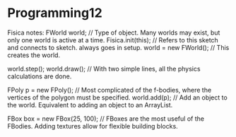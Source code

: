 # Programming12

Fisica notes:
  FWorld world; // Type of object. Many worlds may exist, but only one world is active at a time.
  Fisica.init(this); // Refers to this sketch and connects to sketch. always goes in setup.
  world = new FWorld(); // This creates the world.
  
  world.step();
  world.draw(); // With two simple lines, all the physics calculations are done.
  
  FPoly p = new FPoly(); // Most complicated of the f-bodies, where the vertices of the polygon must be specified.
  world.add(p); // Add an object to the world. Equivalent to adding an object to an ArrayList.
  
  FBox box = new FBox(25, 100); // FBoxes are the most useful of the FBodies. Adding textures allow for flexible building blocks.
